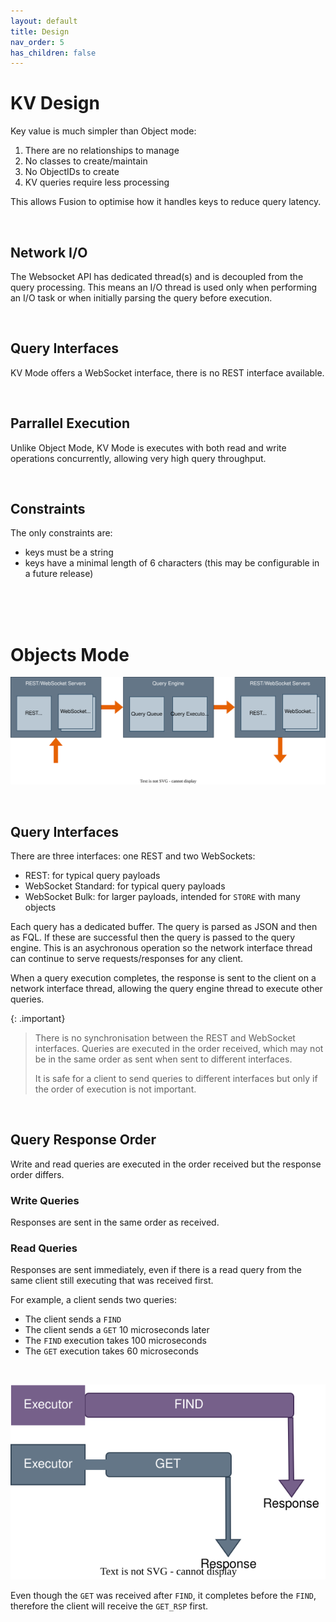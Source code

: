 ```yaml
---
layout: default
title: Design
nav_order: 5
has_children: false
---
```



# KV Design
Key value is much simpler than Object mode:

1. There are no relationships to manage
2. No classes to create/maintain
3. No ObjectIDs to create
4. KV queries require less processing


This allows Fusion to optimise how it handles keys to reduce query latency.

<br/>

## Network I/O
The Websocket API has dedicated thread(s) and is decoupled from the query processing. This means an I/O thread is used only when performing an I/O task or when initially parsing the query before execution.

<br/>

## Query Interfaces
KV Mode offers a WebSocket interface, there is no REST interface available.

<br/>

## Parrallel Execution
Unlike Object Mode, KV Mode is executes with both read and write operations concurrently, allowing very high query throughput.

<br/>

## Constraints
The only constraints are:

- keys must be a string
- keys have a minimal length of 6 characters (this may be configurable in a future release)


<br/>
<br/>
<br/>

# Objects Mode

![Fusion design](images/design_overview.svg)


<br/>


## Query Interfaces
There are three interfaces: one REST and two WebSockets:

- REST: for typical query payloads
- WebSocket Standard: for typical query payloads
- WebSocket Bulk: for larger payloads, intended for `STORE` with many objects

Each query has a dedicated buffer. The query is parsed as JSON and then as FQL. If these are successful then the query is passed to the query engine. This is an asychronous operation so the network interface thread can continue to serve requests/responses for any client.

When a query execution completes, the response is sent to the client on a network interface thread, allowing the query engine thread to execute other queries.

{: .important}
> There is no synchronisation between the REST and WebSocket interfaces. Queries are executed in the order received, which may not be in the same order as sent when sent to different interfaces.
>
> It is safe for a client to send queries to different interfaces but only if the order of execution is not important.

<br/>

## Query Response Order
Write and read queries are executed in the order received but the response order differs.


### Write Queries
Responses are sent in the same order as received.


### Read Queries
Responses are sent immediately, even if there is a read query from the same client still executing that was received first.

For example, a client sends two queries:

- The client sends a `FIND`
- The client sends a `GET` 10 microseconds later
- The `FIND` execution takes 100 microseconds
- The `GET` execution takes 60 microseconds

<br/>

![executors](images/design_executors.svg)


Even though the `GET` was received after `FIND`, it completes before the `FIND`, therefore the client will receive the `GET_RSP` first.
